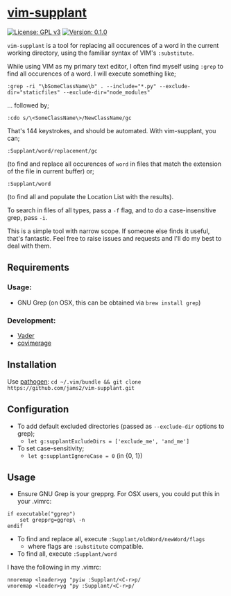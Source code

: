 # [vim-supplant](https://github.com/jams2/vim-supplant)

[![License: GPL v3](https://img.shields.io/badge/License-GPLv3-blue.svg)](https://www.gnu.org/licenses/gpl-3.0)
[![Version: 0.1.0](https://img.shields.io/badge/version-0.1.0-brightgreen.svg)](https://github.com/jams2/vim-super-substitute)


`vim-supplant` is a tool for replacing all occurences of a word in the current working directory, using the familiar syntax of VIM's `:substitute`.


While using VIM as my primary text editor, I often find myself using `:grep` to find all occurences of a word. I will execute something like;


`:grep -ri "\bSomeClassName\b" . --include="*.py" --exclude-dir="staticfiles" --exclude-dir="node_modules"`


... followed by;


`:cdo s/\<SomeClassName\>/NewClassName/gc`


That's 144 keystrokes, and should be automated. With vim-supplant, you can;

```
:Supplant/word/replacement/gc
```

(to find and replace all occurences of `word` in files that match the extension of the file in current buffer) or;

```
:Supplant/word
```

(to find all and populate the Location List with the results).

To search in files of all types, pass a `-f` flag, and to do a case-insensitive grep, pass `-i`.

This is a simple tool with narrow scope. If someone else finds it useful, that's fantastic. Feel free to raise issues and requests and I'll do my best to deal with them.



## Requirements

### Usage:
- GNU Grep (on OSX, this can be obtained via `brew install grep`)

### Development:
- [Vader](https://github.com/junegunn/vader.vim)
- [covimerage](https://github.com/Vimjas/covimerage)


## Installation

Use [pathogen](https://github.com/tpope/vim-pathogen): `cd ~/.vim/bundle && git clone https://github.com/jams2/vim-supplant.git`


## Configuration

- To add default excluded directories (passed as `--exclude-dir` options to grep);
    - `let g:supplantExcludeDirs = ['exclude_me', 'and_me']`
- To set case-sensitivity;
    - `let g:supplantIgnoreCase = 0` (in {0, 1})


## Usage

- Ensure GNU Grep is your grepprg. For OSX users, you could put this in your .vimrc:
```
if executable("ggrep")
    set grepprg=ggrep\ -n
endif
```
- To find and replace all, execute `:Supplant/oldWord/newWord/flags`
    - where flags are `:substitute` compatible.
- To find all, execute `:Supplant/word`


I have the following in my .vimrc:
```
nnoremap <leader>yg "pyiw :Supplant/<C-r>p/
vnoremap <leader>yg "py :Supplant/<C-r>p/
```
